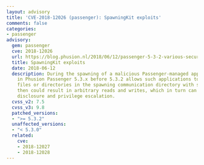 ```yaml
---
layout: advisory
title: 'CVE-2018-12026 (passenger): SpawningKit exploits'
comments: false
categories:
- passenger
advisory:
  gem: passenger
  cve: 2018-12026
  url: https://blog.phusion.nl/2018/06/12/passenger-5-3-2-various-security-fixes/
  title: SpawningKit exploits
  date: 2018-06-12
  description: During the spawning of a malicious Passenger-managed application, SpawningKit
    in Phusion Passenger 5.3.x before 5.3.2 allows such applications to replace key
    files or directories in the spawning communication directory with symlinks. This
    then could result in arbitrary reads and writes, which in turn can result in information
    disclosure and privilege escalation.
  cvss_v2: 7.5
  cvss_v3: 9.8
  patched_versions:
  - ">= 5.3.2"
  unaffected_versions:
  - "< 5.3.0"
  related:
    cve:
    - 2018-12027
    - 2018-12028
---
```

